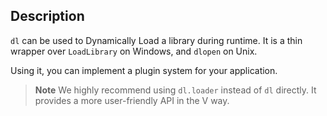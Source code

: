 ## Description

`dl` can be used to Dynamically Load a library during runtime.
It is a thin wrapper over `LoadLibrary` on Windows, and `dlopen` on Unix.

Using it, you can implement a plugin system for your application.

> **Note**
> We highly recommend using `dl.loader` instead of `dl` directly.
> It provides a more user-friendly API in the V way.
